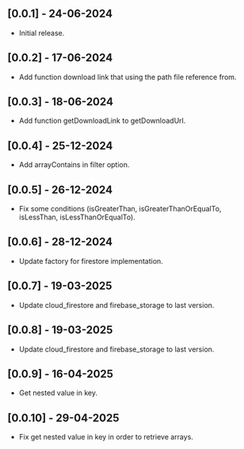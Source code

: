 ## [0.0.1] - 24-06-2024

- Initial release.

## [0.0.2] - 17-06-2024

- Add function download link that using the path file reference from.

## [0.0.3] - 18-06-2024

- Add function getDownloadLink to getDownloadUrl.

## [0.0.4] - 25-12-2024

- Add arrayContains in filter option.

## [0.0.5] - 26-12-2024

- Fix some conditions (isGreaterThan, isGreaterThanOrEqualTo, isLessThan, isLessThanOrEqualTo).

## [0.0.6] - 28-12-2024

- Update factory for firestore implementation.

## [0.0.7] - 19-03-2025

- Update cloud_firestore and firebase_storage to last version.

## [0.0.8] - 19-03-2025

- Update cloud_firestore and firebase_storage to last version.

## [0.0.9] - 16-04-2025
- Get nested value in key.

## [0.0.10] - 29-04-2025
- Fix get nested value in key in order to retrieve arrays.
